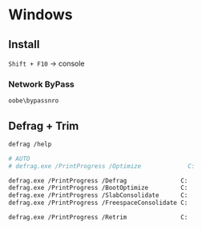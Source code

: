 # Windows

## Install

`Shift + F10` → console

### Network ByPass

```bash
oobe\bypassnro
```

## Defrag + Trim

```bash
defrag /help

# AUTO
# defrag.exe /PrintProgress /Optimize             C:

defrag.exe /PrintProgress /Defrag               C:
defrag.exe /PrintProgress /BootOptimize         C:
defrag.exe /PrintProgress /SlabConsolidate      C:
defrag.exe /PrintProgress /FreespaceConsolidate C:

defrag.exe /PrintProgress /Retrim               C:
```
